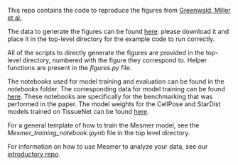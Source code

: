 This repo contains the code to reproduce the figures from [Greenwald, Miller et al.](https://www.nature.com/articles/s41587-021-01094-0)

The data to generate the figures can be found [here](https://storage.googleapis.com/publications-data/mesmer-paper/publication_data_folder.zip): please download it and place it in the top-level directory for the example code to run correctly. 

All of the scripts to directly generate the figures are provided in the top-level directory, numbered with the figure they correspond to. Helper functions are present in the *figures.py* file. 

The notebooks used for model training and evaluation can be found in the *notebooks* folder. The corresponding data for model training can be found [here](https://storage.googleapis.com/publications-data/mesmer-paper/model_training_files.zip). These notebooks are specifically for the benchmarking that was performed in the paper. The model weights for the CellPose and StarDist models trained on TissueNet can be found [here](https://storage.googleapis.com/publications-data/mesmer-paper/tissuenet_trained_models.zip).

For a general template of how to train the Mesmer model, see the *Mesmer_training_notebook.ipynb* file in the top level directory. 

For information on how to use Mesmer to analyze your data, see our [introductory repo](https://github.com/vanvalenlab/intro-to-deepcell/tree/master/pretrained_models).
